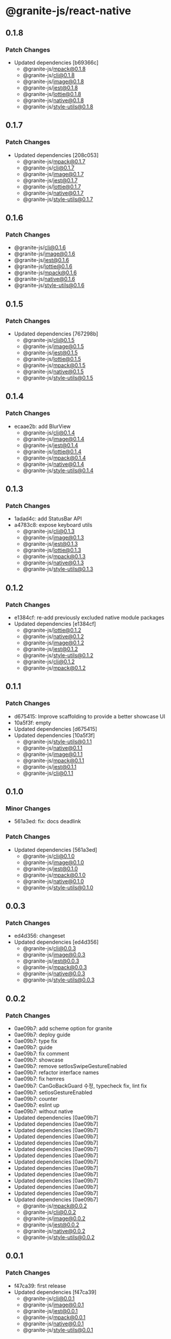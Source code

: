 # @granite-js/react-native

## 0.1.8

### Patch Changes

- Updated dependencies [b69366c]
  - @granite-js/mpack@0.1.8
  - @granite-js/cli@0.1.8
  - @granite-js/image@0.1.8
  - @granite-js/jest@0.1.8
  - @granite-js/lottie@0.1.8
  - @granite-js/native@0.1.8
  - @granite-js/style-utils@0.1.8

## 0.1.7

### Patch Changes

- Updated dependencies [208c053]
  - @granite-js/mpack@0.1.7
  - @granite-js/cli@0.1.7
  - @granite-js/image@0.1.7
  - @granite-js/jest@0.1.7
  - @granite-js/lottie@0.1.7
  - @granite-js/native@0.1.7
  - @granite-js/style-utils@0.1.7

## 0.1.6

### Patch Changes

- @granite-js/cli@0.1.6
- @granite-js/image@0.1.6
- @granite-js/jest@0.1.6
- @granite-js/lottie@0.1.6
- @granite-js/mpack@0.1.6
- @granite-js/native@0.1.6
- @granite-js/style-utils@0.1.6

## 0.1.5

### Patch Changes

- Updated dependencies [767298b]
  - @granite-js/cli@0.1.5
  - @granite-js/image@0.1.5
  - @granite-js/jest@0.1.5
  - @granite-js/lottie@0.1.5
  - @granite-js/mpack@0.1.5
  - @granite-js/native@0.1.5
  - @granite-js/style-utils@0.1.5

## 0.1.4

### Patch Changes

- ecaae2b: add BlurView
  - @granite-js/cli@0.1.4
  - @granite-js/image@0.1.4
  - @granite-js/jest@0.1.4
  - @granite-js/lottie@0.1.4
  - @granite-js/mpack@0.1.4
  - @granite-js/native@0.1.4
  - @granite-js/style-utils@0.1.4

## 0.1.3

### Patch Changes

- 1adad4c: add StatusBar API
- a4783c8: expose keyboard utils
  - @granite-js/cli@0.1.3
  - @granite-js/image@0.1.3
  - @granite-js/jest@0.1.3
  - @granite-js/lottie@0.1.3
  - @granite-js/mpack@0.1.3
  - @granite-js/native@0.1.3
  - @granite-js/style-utils@0.1.3

## 0.1.2

### Patch Changes

- e1384cf: re-add previously excluded native module packages
- Updated dependencies [e1384cf]
  - @granite-js/lottie@0.1.2
  - @granite-js/native@0.1.2
  - @granite-js/image@0.1.2
  - @granite-js/jest@0.1.2
  - @granite-js/style-utils@0.1.2
  - @granite-js/cli@0.1.2
  - @granite-js/mpack@0.1.2

## 0.1.1

### Patch Changes

- d675415: Improve scaffolding to provide a better showcase UI
- 10a5f3f: empty
- Updated dependencies [d675415]
- Updated dependencies [10a5f3f]
  - @granite-js/style-utils@0.1.1
  - @granite-js/native@0.1.1
  - @granite-js/image@0.1.1
  - @granite-js/mpack@0.1.1
  - @granite-js/jest@0.1.1
  - @granite-js/cli@0.1.1

## 0.1.0

### Minor Changes

- 561a3ed: fix: docs deadlink

### Patch Changes

- Updated dependencies [561a3ed]
  - @granite-js/cli@0.1.0
  - @granite-js/image@0.1.0
  - @granite-js/jest@0.1.0
  - @granite-js/mpack@0.1.0
  - @granite-js/native@0.1.0
  - @granite-js/style-utils@0.1.0

## 0.0.3

### Patch Changes

- ed4d356: changeset
- Updated dependencies [ed4d356]
  - @granite-js/cli@0.0.3
  - @granite-js/image@0.0.3
  - @granite-js/jest@0.0.3
  - @granite-js/mpack@0.0.3
  - @granite-js/native@0.0.3
  - @granite-js/style-utils@0.0.3

## 0.0.2

### Patch Changes

- 0ae09b7: add scheme option for granite
- 0ae09b7: deploy guide
- 0ae09b7: type fix
- 0ae09b7: guide
- 0ae09b7: fix comment
- 0ae09b7: showcase
- 0ae09b7: remove setIosSwipeGestureEnabled
- 0ae09b7: refactor interface names
- 0ae09b7: fix hemres
- 0ae09b7: CanGoBackGuard 수정, typecheck fix, lint fix
- 0ae09b7: setIosGestureEnabled
- 0ae09b7: counter
- 0ae09b7: eslint up
- 0ae09b7: without native
- Updated dependencies [0ae09b7]
- Updated dependencies [0ae09b7]
- Updated dependencies [0ae09b7]
- Updated dependencies [0ae09b7]
- Updated dependencies [0ae09b7]
- Updated dependencies [0ae09b7]
- Updated dependencies [0ae09b7]
- Updated dependencies [0ae09b7]
- Updated dependencies [0ae09b7]
- Updated dependencies [0ae09b7]
- Updated dependencies [0ae09b7]
- Updated dependencies [0ae09b7]
- Updated dependencies [0ae09b7]
- Updated dependencies [0ae09b7]
  - @granite-js/mpack@0.0.2
  - @granite-js/cli@0.0.2
  - @granite-js/image@0.0.2
  - @granite-js/jest@0.0.2
  - @granite-js/native@0.0.2
  - @granite-js/style-utils@0.0.2

## 0.0.1

### Patch Changes

- f47ca39: first release
- Updated dependencies [f47ca39]
  - @granite-js/cli@0.0.1
  - @granite-js/image@0.0.1
  - @granite-js/jest@0.0.1
  - @granite-js/mpack@0.0.1
  - @granite-js/native@0.0.1
  - @granite-js/style-utils@0.0.1
